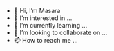 - 👋 Hi, I’m Masara 
- 👀 I’m interested in ...
- 🌱 I’m currently learning ...
- 💞️ I’m looking to collaborate on ...
- 📫 How to reach me ...

<!---
Masakjwjak272/Masakjwjak272 is a ✨ special ✨ repository because its `masakjwjak272` (this file) appears on your GitHub profile.
You can click the Preview link to take a look at your changes.
--->
